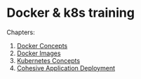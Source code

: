 # Docker & k8s training

Chapters:
1. [Docker Concepts](Training/docker.md)
1. [Docker Images](Training/images.md)
1. [Kubernetes Concepts](Training/images.md)
1. [Cohesive Application Deployment](Training/appk8s.md)